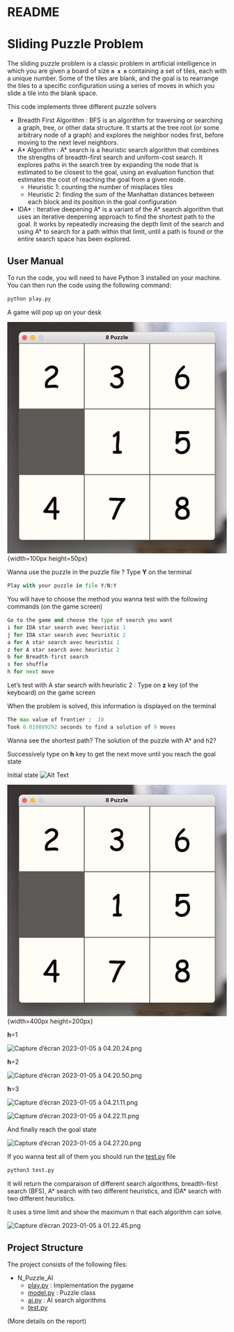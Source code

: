 # README

# **Sliding Puzzle Problem**

The sliding puzzle problem is a classic problem in artificial intelligence in which you are given a board of size **`n x n`** containing a set of tiles, each with a unique number. Some of the tiles are blank, and the goal is to rearrange the tiles to a specific configuration using a series of moves in which you slide a tile into the blank space.

This code implements three different puzzle solvers

- Breadth First Algorithm : BFS is an algorithm for traversing or searching a graph, tree, or other data structure. It starts at the tree root (or some arbitrary node of a graph) and explores the neighbor nodes first, before moving to the next level neighbors.
- A* Algorithm : A* search is a heuristic search algorithm that combines the strengths of breadth-first search and uniform-cost search. It explores paths in the search tree by expanding the node that is estimated to be closest to the goal, using an evaluation function that estimates the cost of reaching the goal from a given node.
    - Heuristic 1: counting the number of misplaces tiles
    - Heuristic 2: finding the sum of the Manhattan distances between each block and its position in the goal configuration
- IDA* : Iterative deepening A* is a variant of the A* search algorithm that uses an iterative deepening approach to find the shortest path to the goal. It works by repeatedly increasing the depth limit of the search and using A* to search for a path within that limit, until a path is found or the entire search space has been explored.

## User Manual

To run the code, you will need to have Python 3 installed on your machine. You can then run the code using the following command:

```python
python play.py
```

A game will pop up on your desk 

![puzzle.png](Capture_decran_2023-01-05_a_04.07.44.png){width=100px height=50px}

Wanna use the puzzle in the puzzle file ? Type **Y** on the terminal

```python
Play with your puzzle in file Y/N:Y
```

You will have to choose the method you wanna test with the following commands (on the game screen)

```python
Go to the game and choose the type of search you want
i for IDA star search avec heuristic 1
j for IDA star search avec heuristic 2
a for A star search avec heuristic 1
z for A star search avec heuristic 2
b for Breadth-first search
s for shuffle
h for next move
```

Let’s test with A star search with heuristic 2 : Type on **z** key (of the keyboard) on the game screen

When the problem is solved, this information is displayed on the terminal

```python
The max value of frontier :  10
Took 0.010889292 seconds to find a solution of 9 moves
```

Wanna see the shortest path? The solution of the puzzle with A* and h2? 

Successively type on **h** key to get the next move until you reach the goal state

Initial state 
<img src="Capture_decran_2023-01-05_a_04.07.44.png.png" alt="Alt Text" width="400" height="200">

![Capture d’écran 2023-01-05 à 04.07.44.png](Capture_decran_2023-01-05_a_04.07.44.png){width=400px height=200px}

**h**=1

![Capture d’écran 2023-01-05 à 04.20.24.png](README%209fd4fa0e195c4ef5980645ad1f8f8286/Capture_decran_2023-01-05_a_04.20.24.png)

**h**=2

![Capture d’écran 2023-01-05 à 04.20.50.png](README%209fd4fa0e195c4ef5980645ad1f8f8286/Capture_decran_2023-01-05_a_04.20.50.png)

**h**=3

![Capture d’écran 2023-01-05 à 04.21.11.png](README%209fd4fa0e195c4ef5980645ad1f8f8286/Capture_decran_2023-01-05_a_04.21.11.png)

![Capture d’écran 2023-01-05 à 04.22.11.png](README%209fd4fa0e195c4ef5980645ad1f8f8286/Capture_decran_2023-01-05_a_04.22.11.png)

And finally reach the goal state 

![Capture d’écran 2023-01-05 à 04.27.20.png](README%209fd4fa0e195c4ef5980645ad1f8f8286/Capture_decran_2023-01-05_a_04.27.20.png)

If you wanna test all of them you should run the [test.py](https://github.com/Biggs80085/N_Puzzle_AI/blob/main/test.py) file 

```python
python3 test.py
```

It will return the comparaison of different search algorithms, breadth-first search (BFS), A* search with two different heuristics, and IDA* search with two different heuristics. 

It uses a time limit and show the maximum n that each algorithm can solve.

![Capture d’écran 2023-01-05 à 01.22.45.png](README%209fd4fa0e195c4ef5980645ad1f8f8286/Capture_decran_2023-01-05_a_01.22.45.png)

## **Project Structure**

The project consists of the following files:

- N_Puzzle_AI
    - [play.py](https://github.com/Biggs80085/N_Puzzle_AI/blob/main/play.py) : Implementation the pygame
    - [model.py](https://github.com/Biggs80085/N_Puzzle_AI/blob/main/model.py) : Puzzle class
    - [ai.py](https://github.com/Biggs80085/N_Puzzle_AI/blob/main/ai.py) : AI search algorithms
    - [test.py](https://github.com/Biggs80085/N_Puzzle_AI/blob/main/test.py)

(More details on the report)
